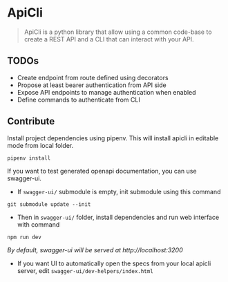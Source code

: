 # ApiCli

> ApiCli is a python library that allow using a common code-base to create a REST API and a CLI that can interact with your API.

## TODOs

- Create endpoint from route defined using decorators
- Propose at least bearer authentication from API side
- Expose API endpoints to manage authentication when enabled
- Define commands to authenticate from CLI

## Contribute

Install project dependencies using pipenv. This will install apicli in editable mode from local folder.
```
pipenv install
```

If you want to test generated openapi documentation, you can use swagger-ui.

- If `swagger-ui/` submodule is empty, init submodule using this command
```
git submodule update --init
```

- Then in `swagger-ui/` folder, install dependencies and run web interface with command
```
npm run dev
```
*By default, swagger-ui will be served at http://localhost:3200*

- If you want UI to automatically open the specs from your local apicli server, edit `swagger-ui/dev-helpers/index.html`
